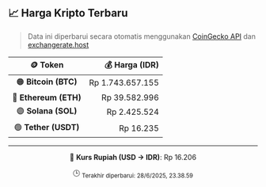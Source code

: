 

<!-- HARGA_KRIPTO -->
## 📈 Harga Kripto Terbaru

> Data ini diperbarui secara otomatis menggunakan [CoinGecko API](https://www.coingecko.com/) dan [exchangerate.host](https://exchangerate.host/)

<div align="center">

| 🪙 Token | 💰 Harga (IDR) |
|:------:|---------------:|
| 🟠 **Bitcoin (BTC)**   | Rp 1.743.657.155 |
| 🔵 **Ethereum (ETH)**  | Rp 39.582.996 |
| 🟣 **Solana (SOL)**    | Rp 2.425.524 |
| 🟢 **Tether (USDT)**   | Rp 16.235 |

---

💱 **Kurs Rupiah (USD → IDR)**: Rp 16.206

🕒 <sub>Terakhir diperbarui: 28/6/2025, 23.38.59</sub>

</div>
<!-- /HARGA_KRIPTO -->